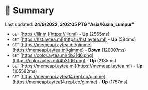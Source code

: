 # 📖 Summary
Last updated: **24/9/2022, 3:02:05 PTG "Asia/Kuala_Lumpur"**

- `GET` [https://lilr.ml](https://lilr.ml) - **Up** (2565ms)
- `GET` [https://hst.aytea.ml](https://hst.aytea.ml) - **Up** (584ms)
- `GET` [https://memeapi.aytea.ml/gimme](https://memeapi.aytea.ml/gimme) - **Down** (120007ms)
- `GET` [https://color.aytea.ml/4b31d6.png](https://color.aytea.ml/4b31d6.png) - **Up** (2185ms)
- `GET` [https://memeapi.aytea.ml](https://memeapi.aytea.ml) - **Up** (105582ms)
- `GET` [https://memeapi.aytea14.repl.co/gimme](https://memeapi.aytea14.repl.co/gimme) - **Up** (1757ms)
